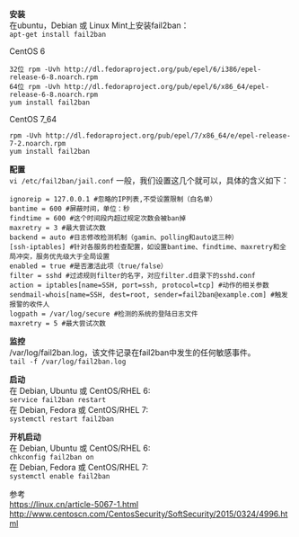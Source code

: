 **安装**  
在ubuntu，Debian 或 Linux Mint上安装fail2ban：  
`apt-get install fail2ban`

CentOS 6 
```
32位 rpm -Uvh http://dl.fedoraproject.org/pub/epel/6/i386/epel-release-6-8.noarch.rpm
64位 rpm -Uvh http://dl.fedoraproject.org/pub/epel/6/x86_64/epel-release-6-8.noarch.rpm
yum install fail2ban
```
CentOS 7_64  
```
rpm -Uvh http://dl.fedoraproject.org/pub/epel/7/x86_64/e/epel-release-7-2.noarch.rpm
yum install fail2ban
```


**配置**	  
`vi /etc/fail2ban/jail.conf`
一般，我们设置这几个就可以，具体的含义如下：
```
ignoreip = 127.0.0.1 #忽略的IP列表,不受设置限制（白名单）
bantime = 600 #屏蔽时间，单位：秒
findtime = 600 #这个时间段内超过规定次数会被ban掉
maxretry = 3 #最大尝试次数
backend = auto #日志修改检测机制（gamin、polling和auto这三种）
[ssh-iptables] #针对各服务的检查配置，如设置bantime、findtime、maxretry和全局冲突，服务优先级大于全局设置
enabled = true #是否激活此项（true/false）
filter = sshd #过滤规则filter的名字，对应filter.d目录下的sshd.conf
action = iptables[name=SSH, port=ssh, protocol=tcp] #动作的相关参数
sendmail-whois[name=SSH, dest=root, sender=fail2ban@example.com] #触发报警的收件人
logpath = /var/log/secure #检测的系统的登陆日志文件
maxretry = 5 #最大尝试次数
```
**监控**  
/var/log/fail2ban.log，该文件记录在fail2ban中发生的任何敏感事件。  
`tail -f /var/log/fail2ban.log`

**启动**  
在 Debian, Ubuntu 或 CentOS/RHEL 6:  
`service fail2ban restart`  
在 Debian, Fedora 或 CentOS/RHEL 7:  
`systemctl restart fail2ban`  


**开机启动**  
在 Debian, Ubuntu 或 CentOS/RHEL 6:  
`chkconfig fail2ban on`  
在 Debian, Fedora 或 CentOS/RHEL 7:  
`systemctl enable fail2ban`  

参考  
https://linux.cn/article-5067-1.html  
http://www.centoscn.com/CentosSecurity/SoftSecurity/2015/0324/4996.html  